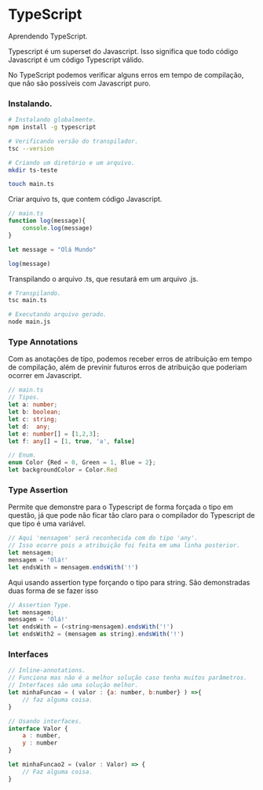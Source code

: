 # TypeScript  

Aprendendo TypeScript.  

Typescript é um superset do Javascript. Isso significa que todo código Javascript é um código Typescript válido.  

No TypeScript podemos verificar alguns erros em tempo de compilação, que não são possíveis com Javascript puro.  

### Instalando.  

```sh
# Instalando globalmente.
npm install -g typescript

# Verificando versão do transpilador.
tsc --version

# Criando um diretório e um arquivo.
mkdir ts-teste

touch main.ts
```  

Criar arquivo ts, que contem código Javascript.  

```ts
// main.ts
function log(message){
    console.log(message)
}

let message = "Olá Mundo"

log(message)
```  

Transpilando o arquivo .ts, que resutará em um arquivo .js.  

```sh
# Transpilando.
tsc main.ts

# Executando arquivo gerado.
node main.js
```  

### Type Annotations  

Com as anotações de tipo, podemos receber erros de atribuição em tempo de compilação, além de previnir futuros erros de atribuição que poderiam ocorrer em Javascript.  

```ts
// main.ts
// Tipos.
let a: number;
let b: boolean;
let c: string;
let d:  any;
let e: number[] = [1,2,3];
let f: any[] = [1, true, 'a', false]

// Enum.
enum Color {Red = 0, Green = 1, Blue = 2};
let backgroundColor = Color.Red
```  

### Type Assertion  

Permite que demonstre para o Typescript de forma forçada o tipo em questão, já que pode não ficar tão claro para o compilador do Typescript de que tipo é uma variável.  

```js
// Aqui 'mensagem' será reconhecida com do tipo 'any'. 
// Isso ocorre pois a atribuição foi feita em uma linha posterior.
let mensagem;
mensagem = 'Olá!'
let endsWith = mensagem.endsWith('!')
```  

Aqui usando assertion type forçando o tipo para string. São demonstradas duas forma de se fazer isso 

```js
// Assertion Type.
let mensagem;
mensagem = 'Olá!'
let endsWith = (<string>mensagem).endsWith('!')
let endsWith2 = (mensagem as string).endsWith('!')
```  

### Interfaces  
  
```js
// Inline-annotations.
// Funciona mas não é a melhor solução caso tenha muitos parâmetros.
// Interfaces são uma solução melhor.
let minhaFuncao = ( valor : {a: number, b:number} ) =>{ 
    // faz alguma coisa.
}

// Usando interfaces.
interface Valor {
    a : number,
    y : number
}

let minhaFuncao2 = (valor : Valor) => {
    // Faz alguma coisa.
}
```  

